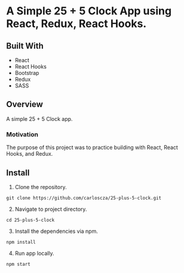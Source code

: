 # A Simple 25 + 5 Clock App using React, Redux, React Hooks.

## Built With

- React
- React Hooks
- Bootstrap
- Redux
- SASS

## Overview

A simple 25 + 5 Clock app.

### Motivation

The purpose of this project was to practice building with React, React Hooks, and Redux.

## Install

1. Clone the repository.

```
git clone https://github.com/carloscza/25-plus-5-clock.git

```

2. Navigate to project directory.

```
cd 25-plus-5-clock

```

3. Install the dependencies via npm.

```
npm install

```

4. Run app locally.

```
npm start

```
